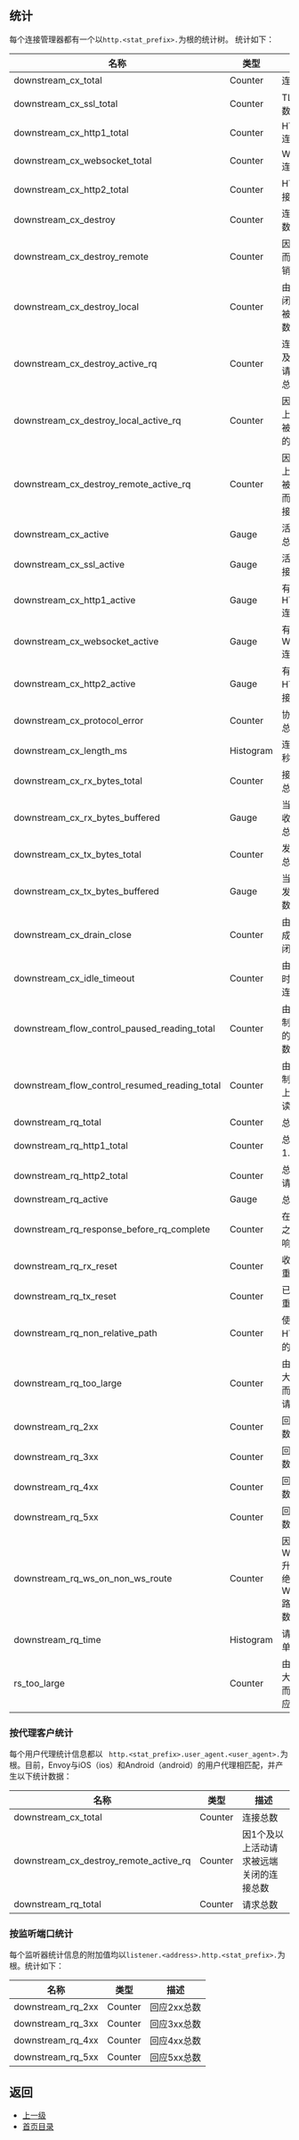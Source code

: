 ## 统计

每个连接管理器都有一个以`http.<stat_prefix>.`为根的统计树。 统计如下：

|	名称	|	类型	|	描述	|
|	 ------------------------------------------	|	 ------------------------------------------	|	 ------------------------------------------	|
|	downstream_cx_total	|	Counter	|	连接总数	|
|	downstream_cx_ssl_total	|	Counter	|	TLS连接总数	|
|	downstream_cx_http1_total	|	Counter	|	HTTP / 1.1连接总数	|
|	downstream_cx_websocket_total	|	Counter	|	WebSocket连接总数	|
|	downstream_cx_http2_total	|	Counter	|	HTTP / 2连接总数	|
|	downstream_cx_destroy	|	Counter	|	连接关闭总数	|
|	downstream_cx_destroy_remote	|	Counter	|	因远端关闭而导致连接销毁总数	|
|	downstream_cx_destroy_local	|	Counter	|	由于本地关闭导致连接被摧毁的总数	|
|	downstream_cx_destroy_active_rq	|	Counter	|	连接被1个及以上活动请求销毁的总数	|
|	downstream_cx_destroy_local_active_rq	|	Counter	|	因1个及以上活动请求被本地销毁的连接总数	|
|	downstream_cx_destroy_remote_active_rq	|	Counter	|	因1个及以上活动请求被远端关闭而销毁的连接总数	|
|	downstream_cx_active	|	Gauge	|	活动的连接总数	|
|	downstream_cx_ssl_active	|	Gauge	|	活动TLS连接总数	|
|	downstream_cx_http1_active	|	Gauge	|	有效的HTTP / 1.1连接总数	|
|	downstream_cx_websocket_active	|	Gauge	|	有效的WebSocket连接总数	|
|	downstream_cx_http2_active	|	Gauge	|	有效的HTTP / 2连接总数	|
|	downstream_cx_protocol_error	|	Counter	|	协议错误的总数	|
|	downstream_cx_length_ms	|	Histogram	|	连接长度毫秒	|
|	downstream_cx_rx_bytes_total	|	Counter	|	接收的字节总数	|
|	downstream_cx_rx_bytes_buffered	|	Gauge	|	当前缓冲接收到的字节总数	|
|	downstream_cx_tx_bytes_total	|	Counter	|	发送的字节总数	|
|	downstream_cx_tx_bytes_buffered	|	Gauge	|	当前缓冲的发送字节总数	|
|	downstream_cx_drain_close	|	Counter	|	由逐出而造成总连接关闭总数	|
|	downstream_cx_idle_timeout	|	Counter	|	由于空闲超时而关闭的连接总数	|
|	downstream_flow_control_paused_reading_total	|	Counter	|	由于流量控制而被禁用的总读取次数	|
|	downstream_flow_control_resumed_reading_total	|	Counter	|	由于流量控制，在连接上启用的总读取次数	|
|	downstream_rq_total	|	Counter	|	总请求数	|
|	downstream_rq_http1_total	|	Counter	|	总HTTP / 1.1请求数	|
|	downstream_rq_http2_total	|	Counter	|	总HTTP / 2请求数	|
|	downstream_rq_active	|	Gauge	|	总活动请求	|
|	downstream_rq_response_before_rq_complete	|	Counter	|	在请求完成之前发送的响应总数	|
|	downstream_rq_rx_reset	|	Counter	|	收到的请求重置总数	|
|	downstream_rq_tx_reset	|	Counter	|	已发送请求重置总数	|
|	downstream_rq_non_relative_path	|	Counter	|	使用非相对HTTP路径的请求总数	|
|	downstream_rq_too_large	|	Counter	|	由于缓冲过大的Body而导致413请求总数	|
|	downstream_rq_2xx	|	Counter	|	回应2xx总数	|
|	downstream_rq_3xx	|	Counter	|	回应3xx总数	|
|	downstream_rq_4xx	|	Counter	|	回应4xx总数	|
|	downstream_rq_5xx	|	Counter	|	回应5xx总数	|
|	downstream_rq_ws_on_non_ws_route	|	Counter	|	因WebSocket升级而被拒绝的非WebSocket路由请求总数	|
|	downstream_rq_time	|	Histogram	|	请求时间，单位毫秒	|
|	rs_too_large	|	Counter	|	由于缓冲过大的Body而导致的响应错误总数	|


### 按代理客户统计
每个用户代理统计信息都以 ` http.<stat_prefix>.user_agent.<user_agent>.`为根。目前，Envoy与iOS（ios）和Android（android）的用户代理相匹配，并产生以下统计数据：

|	名称	|	类型	|	描述	|
|	 ------------------------------------------	|	 ------------------------------------------	|	 ------------------------------------------	|
|	downstream_cx_total	|	Counter	|	连接总数	|
|	downstream_cx_destroy_remote_active_rq	|	Counter	|	因1个及以上活动请求被远端关闭的连接总数	|
|	downstream_rq_total	|	Counter	|	请求总数	|


### 按监听端口统计

每个监听器统计信息的附加值均以`listener.<address>.http.<stat_prefix>.`为根。统计如下：

|	名称	|	类型	|	描述	|
|	 ------------------------------------------	|	 ------------------------------------------	|	 ------------------------------------------	|
|	downstream_rq_2xx	|	Counter	|	回应2xx总数	|
|	downstream_rq_3xx	|	Counter	|	回应3xx总数	|
|	downstream_rq_4xx	|	Counter	|	回应4xx总数	|
|	downstream_rq_5xx	|	Counter	|	回应5xx总数	|



## 返回
- [上一级](../HTTPconnectionmanager.md)
- [首页目录](../../README.md)
